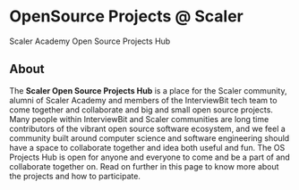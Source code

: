 # OpenSource Projects @ Scaler 
Scaler Academy Open Source Projects Hub 

## About 

The **Scaler Open Source Projects Hub** is a place for the Scaler community, alumni of Scaler Academy and members of the InterviewBit tech team to come together and collaborate and big and small open source projects. 
Many people within InterviewBit and Scaler communities are long time contributors of the vibrant open source software ecosystem, and we feel a community built around computer science and software engineering should have a space to collaborate together and idea both useful and fun. 
The OS Projects Hub is open for anyone and everyone to come and be a part of and collaborate together on. Read on further in this page to know more about the projects and how to participate. 


